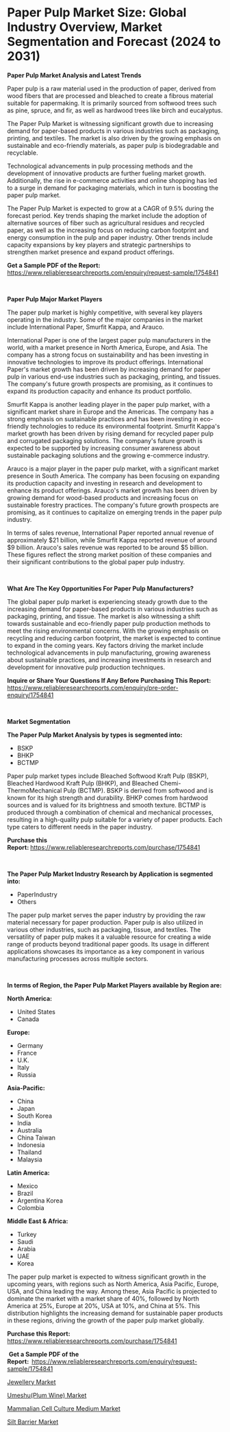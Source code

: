 <p><h1>Paper Pulp Market Size: Global Industry Overview, Market Segmentation and Forecast (2024 to 2031)</h1></p><p><strong>Paper Pulp Market Analysis and Latest Trends</strong></p>
<p><p>Paper pulp is a raw material used in the production of paper, derived from wood fibers that are processed and bleached to create a fibrous material suitable for papermaking. It is primarily sourced from softwood trees such as pine, spruce, and fir, as well as hardwood trees like birch and eucalyptus.</p><p>The Paper Pulp Market is witnessing significant growth due to increasing demand for paper-based products in various industries such as packaging, printing, and textiles. The market is also driven by the growing emphasis on sustainable and eco-friendly materials, as paper pulp is biodegradable and recyclable.</p><p>Technological advancements in pulp processing methods and the development of innovative products are further fueling market growth. Additionally, the rise in e-commerce activities and online shopping has led to a surge in demand for packaging materials, which in turn is boosting the paper pulp market.</p><p>The Paper Pulp Market is expected to grow at a CAGR of 9.5% during the forecast period. Key trends shaping the market include the adoption of alternative sources of fiber such as agricultural residues and recycled paper, as well as the increasing focus on reducing carbon footprint and energy consumption in the pulp and paper industry. Other trends include capacity expansions by key players and strategic partnerships to strengthen market presence and expand product offerings.</p></p>
<p><strong>Get a Sample PDF of the Report:&nbsp;</strong> <a href="https://www.reliableresearchreports.com/enquiry/request-sample/1754841">https://www.reliableresearchreports.com/enquiry/request-sample/1754841</a></p>
<p>&nbsp;</p>
<p><strong>Paper Pulp Major Market Players</strong></p>
<p><p>The paper pulp market is highly competitive, with several key players operating in the industry. Some of the major companies in the market include International Paper, Smurfit Kappa, and Arauco.</p><p>International Paper is one of the largest paper pulp manufacturers in the world, with a market presence in North America, Europe, and Asia. The company has a strong focus on sustainability and has been investing in innovative technologies to improve its product offerings. International Paper's market growth has been driven by increasing demand for paper pulp in various end-use industries such as packaging, printing, and tissues. The company's future growth prospects are promising, as it continues to expand its production capacity and enhance its product portfolio.</p><p>Smurfit Kappa is another leading player in the paper pulp market, with a significant market share in Europe and the Americas. The company has a strong emphasis on sustainable practices and has been investing in eco-friendly technologies to reduce its environmental footprint. Smurfit Kappa's market growth has been driven by rising demand for recycled paper pulp and corrugated packaging solutions. The company's future growth is expected to be supported by increasing consumer awareness about sustainable packaging solutions and the growing e-commerce industry.</p><p>Arauco is a major player in the paper pulp market, with a significant market presence in South America. The company has been focusing on expanding its production capacity and investing in research and development to enhance its product offerings. Arauco's market growth has been driven by growing demand for wood-based products and increasing focus on sustainable forestry practices. The company's future growth prospects are promising, as it continues to capitalize on emerging trends in the paper pulp industry.</p><p>In terms of sales revenue, International Paper reported annual revenue of approximately $21 billion, while Smurfit Kappa reported revenue of around $9 billion. Arauco's sales revenue was reported to be around $5 billion. These figures reflect the strong market position of these companies and their significant contributions to the global paper pulp industry.</p></p>
<p>&nbsp;</p>
<p><strong>What Are The Key Opportunities For Paper Pulp Manufacturers?</strong></p>
<p><p>The global paper pulp market is experiencing steady growth due to the increasing demand for paper-based products in various industries such as packaging, printing, and tissue. The market is also witnessing a shift towards sustainable and eco-friendly paper pulp production methods to meet the rising environmental concerns. With the growing emphasis on recycling and reducing carbon footprint, the market is expected to continue to expand in the coming years. Key factors driving the market include technological advancements in pulp manufacturing, growing awareness about sustainable practices, and increasing investments in research and development for innovative pulp production techniques.</p></p>
<p><strong>Inquire or Share Your Questions If Any Before Purchasing This Report:</strong> <a href="https://www.reliableresearchreports.com/enquiry/pre-order-enquiry/1754841">https://www.reliableresearchreports.com/enquiry/pre-order-enquiry/1754841</a></p>
<p>&nbsp;</p>
<p><strong>Market Segmentation</strong></p>
<p><strong>The Paper Pulp Market Analysis by types is segmented into:</strong></p>
<p><ul><li>BSKP</li><li>BHKP</li><li>BCTMP</li></ul></p>
<p><p>Paper pulp market types include Bleached Softwood Kraft Pulp (BSKP), Bleached Hardwood Kraft Pulp (BHKP), and Bleached Chemi-ThermoMechanical Pulp (BCTMP). BSKP is derived from softwood and is known for its high strength and durability. BHKP comes from hardwood sources and is valued for its brightness and smooth texture. BCTMP is produced through a combination of chemical and mechanical processes, resulting in a high-quality pulp suitable for a variety of paper products. Each type caters to different needs in the paper industry.</p></p>
<p><strong>Purchase this Report:&nbsp;</strong><a href="https://www.reliableresearchreports.com/purchase/1754841">https://www.reliableresearchreports.com/purchase/1754841</a></p>
<p>&nbsp;</p>
<p><strong>The Paper Pulp Market Industry Research by Application is segmented into:</strong></p>
<p><ul><li>PaperIndustry</li><li>Others</li></ul></p>
<p><p>The paper pulp market serves the paper industry by providing the raw material necessary for paper production. Paper pulp is also utilized in various other industries, such as packaging, tissue, and textiles. The versatility of paper pulp makes it a valuable resource for creating a wide range of products beyond traditional paper goods. Its usage in different applications showcases its importance as a key component in various manufacturing processes across multiple sectors.</p></p>
<p>&nbsp;</p>
<p><strong>In terms of Region, the Paper Pulp Market Players available by Region are:</strong></p>
<p>
    <p> <strong> North America: </strong>
        <ul>
            <li>United States</li>
            <li>Canada</li>
        </ul>
        </p> 
    <p> <strong> Europe: </strong>
        <ul>
            <li>Germany</li>
            <li>France</li>
            <li>U.K.</li>
            <li>Italy</li>
            <li>Russia</li>
        </ul>
        </p> 
    <p> <strong> Asia-Pacific: </strong>
        <ul>
            <li>China</li>
            <li>Japan</li>
            <li>South Korea</li>
            <li>India</li>
            <li>Australia</li>
            <li>China Taiwan</li>
            <li>Indonesia</li>
            <li>Thailand</li>
            <li>Malaysia</li>
        </ul>
        </p> 
    <p> <strong> Latin America: </strong>
        <ul>
            <li>Mexico</li>
            <li>Brazil</li>
            <li>Argentina Korea</li>
            <li>Colombia</li>
        </ul>
        </p> 
    <p> <strong> Middle East & Africa: </strong>
        <ul>
            <li>Turkey</li>
            <li>Saudi</li>
            <li>Arabia</li>
            <li>UAE</li>
            <li>Korea</li>
        </ul>
    </p>
    </p>
<p><p>The paper pulp market is expected to witness significant growth in the upcoming years, with regions such as North America, Asia Pacific, Europe, USA, and China leading the way. Among these, Asia Pacific is projected to dominate the market with a market share of 40%, followed by North America at 25%, Europe at 20%, USA at 10%, and China at 5%. This distribution highlights the increasing demand for sustainable paper products in these regions, driving the growth of the paper pulp market globally.</p></p>
<p><strong>Purchase this Report: </strong><a href="https://www.reliableresearchreports.com/purchase/1754841">https://www.reliableresearchreports.com/purchase/1754841</a></p>
<p>&nbsp;<strong>Get a Sample PDF of the Report:&nbsp;&nbsp;</strong><a href="https://www.reliableresearchreports.com/enquiry/request-sample/1754841">https://www.reliableresearchreports.com/enquiry/request-sample/1754841</a></p>
<p><strong></strong></p>
<p><p><a href="https://issuu.com/reportprime-2/docs/jewellery-market-size-2030.pptx">Jewellery Market</a></p><p><a href="https://issuu.com/reportprime-2/docs/umeshuplum-wine-market-size-2030.pptx">Umeshu(Plum Wine) Market</a></p><p><a href="https://github.com/jj19131/Market-Research-Report-List-1/blob/main/mammalian-cell-culture-medium-market.md">Mammalian Cell Culture Medium Market</a></p><p><a href="https://github.com/jodemen/Market-Research-Report-List-1/blob/main/silt-barrier-market.md">Silt Barrier Market</a></p></p>